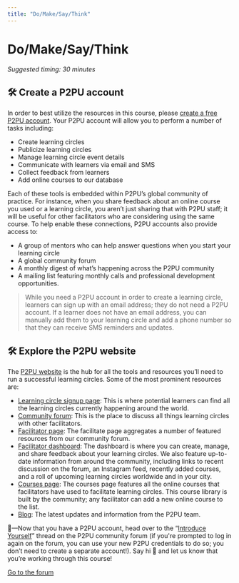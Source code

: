 ```yaml
---
title: "Do/Make/Say/Think"
---
```

# Do/Make/Say/Think

*Suggested timing: 30 minutes* 
## 🛠️ Create a P2PU account 
In order to best utilize the resources in this course, please <a href="https://learningcircles.p2pu.org/en/accounts/register/?next=/en/login_redirect/" target="_blank">create a free P2PU account</a>. Your P2PU account will allow you to perform a number of tasks including:
- Create learning circles
- Publicize learning circles
- Manage learning circle event details
- Communicate with learners via email and SMS
- Collect feedback from learners
- Add online courses to our database


Each of these tools is embedded within P2PU’s global community of practice. For instance, when you share feedback about an online course you used or a learning circle, you aren’t just sharing that with P2PU staff; it will be useful for other facilitators who are considering using the same course. To help enable these connections, P2PU accounts also provide access to:
- A group of mentors who can help answer questions when you start your learning circle
- A global community forum
- A monthly digest of what’s happening across the P2PU community
- A mailing list featuring monthly calls and professional development opportunities.


> While you need a P2PU account in order to create a learning circle, learners can sign up with an email address; they do not need a P2PU account. If a learner does not have an email address, you can manually add them to your learning circle and add a phone number so that they can receive SMS reminders and updates.

## 🛠️ Explore the P2PU website
The [P2PU website](https://www.p2pu.org/en/) is the hub for all the tools and resources you’ll need to run a successful learning circles. Some of the most prominent resources are:
- [Learning circle signup page](http://p2pu.org/learning-circles): This is where potential learners can find all the learning circles currently happening around the world.
- [Community forum](http://community.p2pu.org/): This is the place to discuss all things learning circles with other facilitators.
- [Facilitator page](https://www.p2pu.org/facilitate/): The facilitate page aggregates a number of featured resources from our community forum. 
- <a href="https://learningcircles.p2pu.org/en/" target="_blank">Facilitator dashboard</a>: The dashboard is where you can create, manage, and share feedback about your learning circles. We also feature up-to-date information from around the community, including links to recent discussion on the forum, an Instagram feed, recently added courses, and a roll of upcoming learning circles worldwide and in your city.
- [Courses page](https://www.p2pu.org/courses/): The courses page features all the online courses that facilitators have used to facilitate learning circles. This course library is built by the community; any facilitator can add a new online course to the list. 
- [Blog](https://info.p2pu.org/): The latest updates and information from the P2PU team.


🧶—Now that you have a P2PU account, head over to the “<a href="https://community.p2pu.org/t/introduce-yourself/1571/269" target="_blank">Introduce Yourself</a>” thread on the P2PU community forum (if you're prompted to log in again on the forum, you can use your new P2PU credentials to do so; you don’t need to create a separate account!). Say hi 👋 and let us know that you’re working through this course! 

<p class="text-center"><a class="btn btn-primary" href="https://community.p2pu.org/t/introduce-yourself/1571/269">Go to the forum</a></p>
